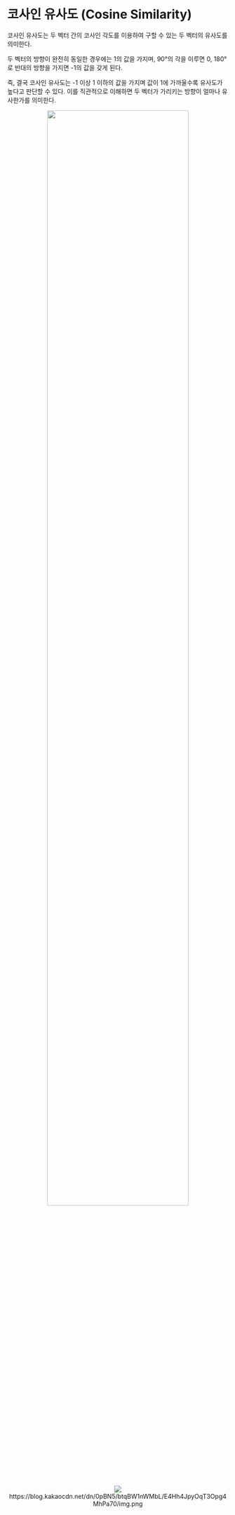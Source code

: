 # 코사인 유사도 (Cosine Similarity)

코사인 유사도는 두 벡터 간의 코사인 각도를 이용하여 구할 수 있는 두 벡터의 유사도를 의미한다.

두 벡터의 방향이 완전히 동일한 경우에는 1의 값을 가지며, 90°의 각을 이루면 0, 180°로 반대의 방향을 가지면 -1의 값을 갖게 된다.

즉, 결국 코사인 유사도는 -1 이상 1 이하의 값을 가지며 값이 1에 가까울수록 유사도가 높다고 판단할 수 있다. 이를 직관적으로 이해하면 두 벡터가 가리키는 방향이 얼마나 유사한가를 의미한다.


<p align="center"><img src="https://images.deepai.org/glossary-terms/cosine-similarity-1007790.jpg" width="80%"></p>

<p align="center"><img src=" https://wikidocs.net/images/page/24603/코사인유사도.PNG></p>

https://blog.kakaocdn.net/dn/0pBN5/btqBW1nWMbL/E4Hh4JpyOqT3Opg4MhPa70/img.png
